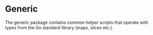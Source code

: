# Generic

The generic package contains common helper scripts that operate with types from
the Go standard library (maps, slices etc.).
